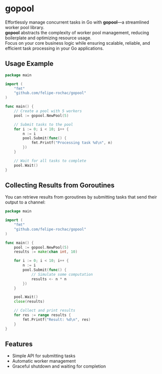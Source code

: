 # gopool

Effortlessly manage concurrent tasks in Go with **gopool**—a streamlined worker pool library.  
**gopool** abstracts the complexity of worker pool management, reducing boilerplate and optimizing resource usage.  
Focus on your core business logic while ensuring scalable, reliable, and efficient task processing in your Go applications.

## Usage Example

```go
package main

import (
    "fmt"
    "github.com/felipe-rochac/gopool"
)

func main() {
    // Create a pool with 5 workers
    pool := gopool.NewPool(5)

    // Submit tasks to the pool
    for i := 0; i < 10; i++ {
        n := i
        pool.Submit(func() {
            fmt.Printf("Processing task %d\n", n)
        })
    }

    // Wait for all tasks to complete
    pool.Wait()
}
```

## Collecting Results from Goroutines

You can retrieve results from goroutines by submitting tasks that send their output to a channel:

```go
package main

import (
    "fmt"
    "github.com/felipe-rochac/gopool"
)

func main() {
    pool := gopool.NewPool(5)
    results := make(chan int, 10)

    for i := 0; i < 10; i++ {
        n := i
        pool.Submit(func() {
            // Simulate some computation
            results <- n * n
        })
    }

    pool.Wait()
    close(results)

    // Collect and print results
    for res := range results {
        fmt.Printf("Result: %d\n", res)
    }
}
```

## Features

- Simple API for submitting tasks
- Automatic worker management
- Graceful shutdown and waiting for completion
